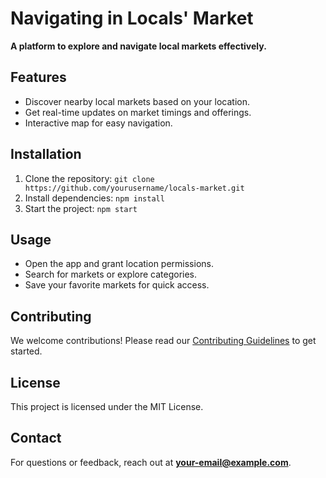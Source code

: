 # Navigating in Locals' Market

**A platform to explore and navigate local markets effectively.**

## Features
- Discover nearby local markets based on your location.
- Get real-time updates on market timings and offerings.
- Interactive map for easy navigation.

## Installation
1. Clone the repository: `git clone https://github.com/yourusername/locals-market.git`
2. Install dependencies: `npm install`
3. Start the project: `npm start`

## Usage
- Open the app and grant location permissions.
- Search for markets or explore categories.
- Save your favorite markets for quick access.

## Contributing
We welcome contributions! Please read our [Contributing Guidelines](CONTRIBUTING.md) to get started.

## License
This project is licensed under the MIT License.

## Contact
For questions or feedback, reach out at **your-email@example.com**.

